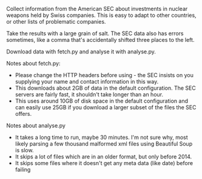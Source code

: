 Collect information from the American SEC about investments in nuclear weapons held by Swiss companies. This is easy to adapt to other countries, or other lists of problematic companies.

Take the results with a large grain of salt. The SEC data also has errors sometimes, like a comma that's accidentally shifted three places to the left.

Download data with fetch.py and analyse it with analyse.py.

Notes about fetch.py:

* Please change the HTTP headers before using - the SEC insists on you supplying your name and contact information in this way.
* This downloads about 2GB of data in the default configuration. The SEC servers are fairly fast, it shouldn't take longer than an hour.
* This uses around 10GB of disk space in the default configuration and can easily use 25GB if you download a larger subset of the files the SEC offers.

Notes about analyse.py

* It takes a long time to run, maybe 30 minutes. I'm not sure why, most likely parsing a few thousand malformed xml files using Beautiful Soup is slow.
* It skips a lot of files which are in an older format, but only before 2014.
* It skips some files where it doesn't get any meta data (like date) before failing
